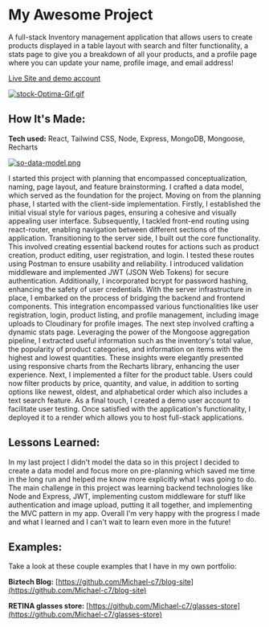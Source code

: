 # My Awesome Project
A full-stack Inventory management application that allows users to create products displayed in a table layout with search and filter functionality,  a stats page to give you a breakdown of all your products, and a profile page where you can update your name, profile image, and email address!

[Live Site and demo account](https://stockoptima.onrender.com/)

[![stock-Optima-Gif.gif](https://i.postimg.cc/RZJY6Y9Z/stock-Optima-Gif.gif)](https://postimg.cc/9DVbsJr6)

## How It's Made:

**Tech used:** React, Tailwind CSS, Node, Express, MongoDB, Mongoose, Recharts



[![so-data-model.png](https://i.postimg.cc/j2Tkn6K3/so-data-model.png)](https://postimg.cc/ZBfL1dW6)

I started this project with planning that encompassed conceptualization, naming, page layout, and feature brainstorming. I crafted a data model, which served as the foundation for the project.
Moving on from the planning phase, I started with the client-side implementation. Firstly, I established the initial visual style for various pages, ensuring a cohesive and visually appealing user interface. Subsequently, I tackled front-end routing using react-router, enabling navigation between different sections of the application. Transitioning to the server side, I built out the core functionality. This involved creating essential backend routes for actions such as product creation, product editing, user registration, and login. I tested these routes using Postman to ensure usability and reliability. I introduced validation middleware and implemented JWT (JSON Web Tokens) for secure authentication. Additionally, I incorporated bcrypt for password hashing, enhancing the safety of user credentials. With the server infrastructure in place, I embarked on the process of bridging the backend and frontend components. This integration encompassed various functionalities like user registration, login, product listing, and profile management, including image uploads to Cloudinary for profile images. The next step involved crafting a dynamic stats page. Leveraging the power of the Mongoose aggregation pipeline, I extracted useful information such as the inventory's total value, the popularity of product categories, and information on items with the highest and lowest quantities. These insights were elegantly presented using responsive charts from the Recharts library, enhancing the user experience. Next, I implemented a filter for the product table. Users could now filter products by price, quantity, and value, in addition to sorting options like newest, oldest, and alphabetical order which also includes a text search feature. As a final touch, I created a demo user account to facilitate user testing. Once satisfied with the application's functionality, I deployed it to a render which allows you to host full-stack applications.


## Lessons Learned:

In my last project I didn't model the data so in this project I decided to create a data model and focus more on pre-planning which saved me time in the long run and helped me know more explicitly what I was going to do. The main challenge in this project was learning backend technologies like Node and Express, JWT, implementing custom middleware for stuff like authentication and image upload, putting it all together, and implementing the MVC pattern in my app. Overall I'm very happy with the progress I made and what I learned and I can't wait to learn even more in the future!

## Examples:
Take a look at these couple examples that I have in my own portfolio:

**Biztech Blog:** [https://github.com/Michael-c7/blog-site](https://github.com/Michael-c7/blog-site)

**RETINA glasses store:** [https://github.com/Michael-c7/glasses-store](https://github.com/Michael-c7/glasses-store)
